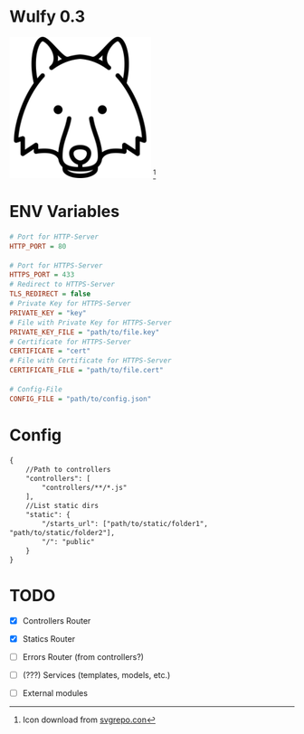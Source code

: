 # Wulfy 0.3
<img src="public/icon.svg" width="250" title="Temporary icon Wulfy"/> [^1]

# ENV Variables

```ini
# Port for HTTP-Server
HTTP_PORT = 80 

# Port for HTTPS-Server
HTTPS_PORT = 433 
# Redirect to HTTPS-Server
TLS_REDIRECT = false
# Private Key for HTTPS-Server
PRIVATE_KEY = "key"
# File with Private Key for HTTPS-Server
PRIVATE_KEY_FILE = "path/to/file.key"
# Certificate for HTTPS-Server
CERTIFICATE = "cert"
# File with Certificate for HTTPS-Server
CERTIFICATE_FILE = "path/to/file.cert"

# Config-File
CONFIG_FILE = "path/to/config.json"
```

# Config
```jsonc
{
	//Path to controllers
	"controllers": [
		"controllers/**/*.js"
	],
	//List static dirs
	"static": {
		"/starts_url": ["path/to/static/folder1", "path/to/static/folder2"],
		"/": "public"
	}
}

```

# TODO
- [x] Controllers Router
- [x] Statics Router
- [ ] Errors Router (from controllers?)
- [ ] \(???) Services (templates, models, etc.)
- [ ] External modules


[^1]: Icon download from [svgrepo.con](https://www.svgrepo.com/svg/89615/wolf-head)

